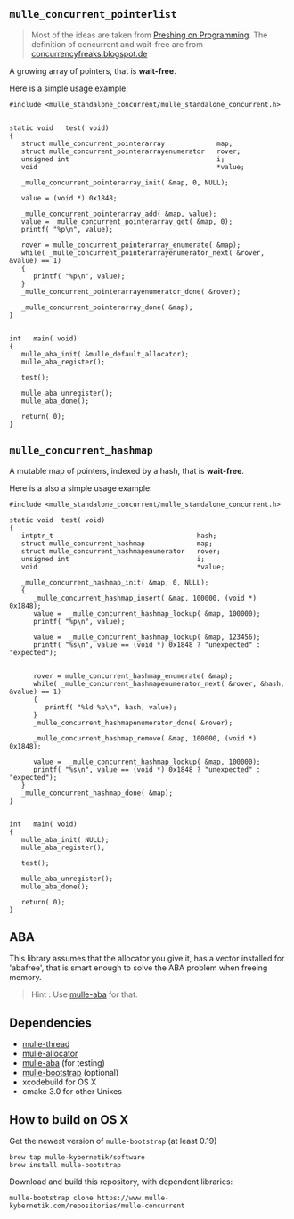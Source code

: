 ## `mulle_concurrent_pointerlist`

> Most of the ideas are taken from [Preshing on Programming](http://preshing.com/20160222/a-resizable-concurrent-map/). 
> The definition of concurrent and wait-free are from [concurrencyfreaks.blogspot.de](http://concurrencyfreaks.blogspot.de/2013/05/lock-free-and-wait-free-definition-and.html)

A growing array of pointers, that is **wait-free**. 

Here is a simple usage example:
```
#include <mulle_standalone_concurrent/mulle_standalone_concurrent.h>


static void   test( void)
{
   struct mulle_concurrent_pointerarray             map;
   struct mulle_concurrent_pointerarrayenumerator   rover;
   unsigned int                                     i;
   void                                             *value;

   _mulle_concurrent_pointerarray_init( &map, 0, NULL);

   value = (void *) 0x1848;

   _mulle_concurrent_pointerarray_add( &map, value);
   value = _mulle_concurrent_pointerarray_get( &map, 0);
   printf( "%p\n", value);

   rover = mulle_concurrent_pointerarray_enumerate( &map);
   while( _mulle_concurrent_pointerarrayenumerator_next( &rover, &value) == 1)
   {
      printf( "%p\n", value);
   }
   _mulle_concurrent_pointerarrayenumerator_done( &rover);

   _mulle_concurrent_pointerarray_done( &map);
}


int   main( void)
{
   mulle_aba_init( &mulle_default_allocator);
   mulle_aba_register();

   test();

   mulle_aba_unregister();
   mulle_aba_done();

   return( 0);
}
```

## `mulle_concurrent_hashmap`

A mutable map of pointers, indexed by a hash, that is **wait-free**.

Here is a also a simple usage example:

```
#include <mulle_standalone_concurrent/mulle_standalone_concurrent.h>

static void  test( void)
{
   intptr_t                                    hash;
   struct mulle_concurrent_hashmap             map;
   struct mulle_concurrent_hashmapenumerator   rover;
   unsigned int                                i;
   void                                        *value;
   
   _mulle_concurrent_hashmap_init( &map, 0, NULL);
   {
      _mulle_concurrent_hashmap_insert( &map, 100000, (void *) 0x1848);
      value =  _mulle_concurrent_hashmap_lookup( &map, 100000);
      printf( "%p\n", value);

      value =  _mulle_concurrent_hashmap_lookup( &map, 123456);
      printf( "%s\n", value == (void *) 0x1848 ? "unexpected" : "expected");


      rover = mulle_concurrent_hashmap_enumerate( &map);
      while( _mulle_concurrent_hashmapenumerator_next( &rover, &hash, &value) == 1)
      {
         printf( "%ld %p\n", hash, value);
      }
      _mulle_concurrent_hashmapenumerator_done( &rover);

      _mulle_concurrent_hashmap_remove( &map, 100000, (void *) 0x1848);

      value =  _mulle_concurrent_hashmap_lookup( &map, 100000);
      printf( "%s\n", value == (void *) 0x1848 ? "unexpected" : "expected");
   }
   _mulle_concurrent_hashmap_done( &map);
}


int   main( void)
{
   mulle_aba_init( NULL);
   mulle_aba_register();

   test();

   mulle_aba_unregister();
   mulle_aba_done();

   return( 0);
}
```

## ABA

This library assumes that the allocator you give it, has a vector installed
for 'abafree', that is smart enough to solve the ABA problem when freeing memory.

> Hint : Use [mulle-aba](https://www.mulle-kybernetik.com/weblog/2015/mulle_aba_release.html) for that.


## Dependencies

* [mulle-thread](//www.mulle-kybernetik.com/repositories/mulle-thread)
* [mulle-allocator](//www.mulle-kybernetik.com/repositories/mulle-allocator)
* [mulle-aba](//www.mulle-kybernetik.com/repositories/mulle-aba) (for testing)
* [mulle-bootstrap](//www.mulle-kybernetik.com/repositories/mulle-bootstrap) (optional)
* xcodebuild for OS X
* cmake 3.0 for other Unixes


## How to build on OS X

Get the newest version of `mulle-bootstrap` (at least 0.19)

```
brew tap mulle-kybernetik/software
brew install mulle-bootstrap
```

Download and build this repository, with dependent libraries:

```
mulle-bootstrap clone https://www.mulle-kybernetik.com/repositories/mulle-concurrent
```
